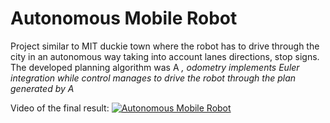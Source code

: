 # Autonomous Mobile Robot
Project similar to MIT duckie town where the robot has to drive through the city in an autonomous way taking into account lanes directions, stop signs. The developed planning algorithm was A *, odometry implements Euler integration while control manages to drive the robot through the plan generated by A*

Video of the final result:
[![Autonomous Mobile Robot](https://img.youtube.com/vi/fmRb8JX7574/0.jpg)](https://youtu.be/fmRb8JX7574)
